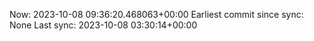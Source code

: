 Now: 2023-10-08 09:36:20.468063+00:00 Earliest commit since sync: None Last sync: 2023-10-08 03:30:14+00:00
